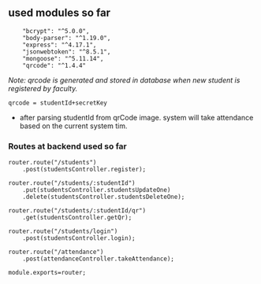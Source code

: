 ## used modules so far
```    
    "bcrypt": "^5.0.0",
    "body-parser": "^1.19.0",
    "express": "^4.17.1",
    "jsonwebtoken": "^8.5.1",
    "mongoose": "^5.11.14",
    "qrcode": "^1.4.4"
```

*Note: qrcode is generated and stored in database when new student is registered by faculty.*

```
qrcode = studentId+secretKey
```
* after parsing studentId from qrCode image. system will take attendance based on the current system tim.


### Routes at backend used so far
```
router.route("/students")    
    .post(studentsController.register);

router.route("/students/:studentId")
    .put(studentsController.studentsUpdateOne)
    .delete(studentsController.studentsDeleteOne);
    
router.route("/students/:studentId/qr")
    .get(studentsController.getQr);
    
router.route("/students/login")
    .post(studentsController.login);

router.route("/attendance")
    .post(attendanceController.takeAttendance);

module.exports=router;
```